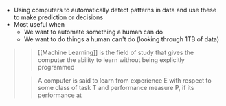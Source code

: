 - Using computers to automatically detect patterns in data and use these to make prediction or decisions
- Most useful when
	- We want to automate something a human can do
	- We want to do things a human can't do (looking through 1TB of data)

>>[[Machine Learning]] is the field of study that gives the computer the ability to learn without being explicitly programmed
>
>>A computer is said to learn from experience E with respect to
>>	some class of task T and
>>	performance measure P,
>>if its performance at 